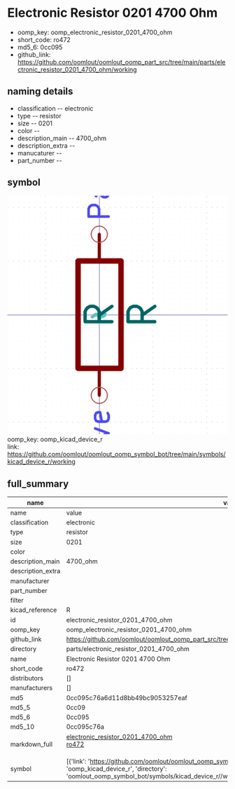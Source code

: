 # Electronic Resistor 0201 4700 Ohm

  
* oomp_key: oomp_electronic_resistor_0201_4700_ohm 
* short_code: ro472
* md5_6: 0cc095  
* github_link: https://github.com/oomlout/oomlout_oomp_part_src/tree/main/parts/electronic_resistor_0201_4700_ohm/working  
## naming details
* classification -- electronic
* type -- resistor
* size -- 0201
* color -- 
* description_main -- 4700_ohm
* description_extra -- 
* manucaturer -- 
* part_number -- 



## symbol

![](symbol/0/working/working_600.png)  
oomp_key: oomp_kicad_device_r  
link: https://github.com/oomlout/oomlout_oomp_symbol_bot/tree/main/symbols/kicad_device_r/working  


## full_summary
| name | value | 
| --- | --- | 
| name | value | 
| classification | electronic | 
| type | resistor | 
| size | 0201 | 
| color |  | 
| description_main | 4700_ohm | 
| description_extra |  | 
| manufacturer |  | 
| part_number |  | 
| filter |  | 
| kicad_reference | R | 
| id | electronic_resistor_0201_4700_ohm | 
| oomp_key | oomp_electronic_resistor_0201_4700_ohm | 
| github_link | https://github.com/oomlout/oomlout_oomp_part_src/tree/main/parts/electronic_resistor_0201_4700_ohm/working | 
| directory | parts/electronic_resistor_0201_4700_ohm | 
| name | Electronic Resistor 0201 4700 Ohm | 
| short_code | ro472 | 
| distributors | [] | 
| manufacturers | [] | 
| md5 | 0cc095c76a6d11d8bb49bc9053257eaf | 
| md5_5 | 0cc09 | 
| md5_6 | 0cc095 | 
| md5_10 | 0cc095c76a | 
| markdown_full | [electronic_resistor_0201_4700_ohm](https://github.com/oomlout/oomlout_oomp_part_src/tree/main/parts/electronic_resistor_0201_4700_ohm/working)<br>[ro472](https://github.com/oomlout/oomlout_oomp_part_src/tree/main/parts/electronic_resistor_0201_4700_ohm/working)<br><br> | 
| symbol | [{'link': 'https://github.com/oomlout/oomlout_oomp_symbol_bot/tree/main/symbols/kicad_device_r', 'oomp_key': 'oomp_kicad_device_r', 'directory': 'oomlout_oomp_symbol_bot/symbols/kicad_device_r//working/working.kicad_sym'}] | 
